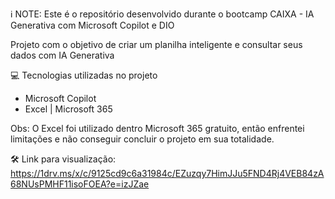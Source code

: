 ℹ️ NOTE: Este é o repositório desenvolvido durante o bootcamp CAIXA - IA Generativa com Microsoft Copilot e DIO

Projeto com o objetivo de criar um planilha inteligente e consultar seus dados com IA Generativa

💻 Tecnologias utilizadas no projeto
* Microsoft Copilot
* Excel | Microsoft 365

Obs: O Excel foi utilizado dentro Microsoft 365 gratuito, então enfrentei limitações e não conseguir concluir o projeto em sua totalidade.

🛠️ Link para visualização:
https://1drv.ms/x/c/9125cd9c6a31984c/EZuzqy7HimJJu5FND4Rj4VEB84zA68NUsPMHF11isoFOEA?e=izJZae
